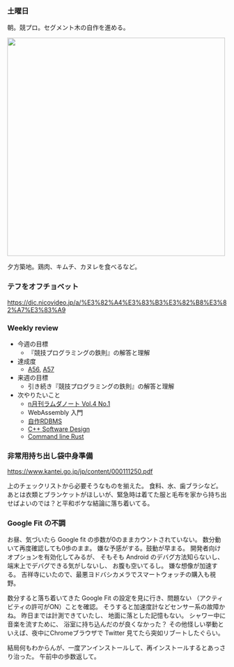 ### 土曜日

朝。競プロ。セグメント木の自作を進める。

<img src="https://i.imgur.com/7vZaQG5.jpg" width="500">

夕方築地。鶏肉、キムチ、カヌレを食べるなど。

### テフをオフチョベット

https://dic.nicovideo.jp/a/%E3%82%A4%E3%83%B3%E3%82%B8%E3%82%A7%E3%83%A9

### Weekly review

* 今週の目標
    * 『競技プログラミングの鉄則』の解答と理解
* 達成度
    * [A56](https://atcoder.jp/contests/tessoku-book/tasks/tessoku_book_bd), [A57](https://atcoder.jp/contests/tessoku-book/tasks/tessoku_book_be)
* 来週の目標
    * 引き続き『競技プログラミングの鉄則』の解答と理解
* 次やりたいこと
    * [n月刊ラムダノート Vol.4 No.1](https://www.lambdanote.com/products/nmonthly-vol-4-no-1-2024)
    * WebAssembly 入門
    * [自作RDBMS](https://ryogrid.github.io/dbms-jisaku/)
    * [C++ Software Design](https://www.amazon.co.jp/Software-Design-Principles-Patterns-High-quality/dp/1098113160)
    * [Command line Rust](https://www.amazon.co.jp/Command-Line-Rust-Project-Based-Primer-Writing/dp/1098109430)

### 非常用持ち出し袋中身準備

https://www.kantei.go.jp/jp/content/000111250.pdf

上のチェックリストから必要そうなものを揃えた。
食料、水、歯ブラシなど。
あとは衣類とブランケットがほしいが、緊急時は着てた服と毛布を家から持ち出せばよいのでは？と平和ボケな結論に落ち着いてる。

### Google Fit の不調

お昼、気づいたら Google fit の歩数が0のままカウントされていない。
数分動いて再度確認しても0歩のまま。
嫌な予感がする。鼓動が早まる。
開発者向けオプションを有効化してみるが、
そもそも Android のデバグ方法知らないし、
端末上でデバグできる気がしないし、
お腹も空いてるし。
嫌な想像が加速する。
吉祥寺にいたので、最悪ヨドバシカメラでスマートウォッチの購入も視野。

数分すると落ち着いてきた
Google Fit の設定を見に行き、問題ない
（アクティビティの許可がON）ことを確認。
そうすると加速度計などセンサー系の故障かね。
昨日までは計測できていたし、
地面に落とした記憶もない。
シャワー中に音楽を流すために、
浴室に持ち込んだのが良くなかった？
その他怪しい挙動といえば、夜中にChromeブラウザで Twitter 見てたら突如リブートしたぐらい。

結局何もわからんが、一度アンインストールして、再インストールするとあっさり治った。
午前中の歩数返して。